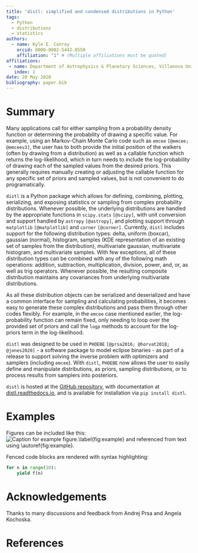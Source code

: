 ```yaml
---
title: 'distl: simplified and condensed distributions in Python'
tags:
  - Python
  - distributions
  - statistics
authors:
  - name: Kyle E. Conroy
    orcid: 0000-0002-5442-8550
    affiliation: "1" # (Multiple affiliations must be quoted)
affiliations:
 - name: Department of Astrophysics & Planetary Sciences, Villanova University, USA
   index: 1
date: 20 May 2020
bibliography: paper.bib
---
```


# Summary

Many applications call for either sampling from a probability density function or determining the probability of drawing a specific value.  For example, using an Markov-Chain Monte Carlo code such as `emcee` `[@emcee; @emceev3]`, the user has to both provide the initial position of the walkers (often by drawing from a distribution) as well as a callable function which returns the log-likelihood, which in turn needs to include the log-probability of drawing each of the sampled values from the desired priors.  This generally requires manually creating or adjusting the callable function for any specific set of priors and sampled values, but is not convenient to do programatically.

`distl` is a Python package which allows for defining, combining, plotting, serializing, and exposing statistics or sampling from complex probability distributions.  Whenever possible, the underlying distributions are handled by the appropriate functions in `scipy.stats` `[@scipy]`, with unit conversion and support handled by `astropy` `[@astropy]`, and plotting support through `matplotlib` `[@matplotlib]` and `corner` `[@corner]`.  Currently, `distl` includes support for the following distribution types: delta, uniform (boxcar), gaussian (normal), histogram, samples (KDE representation of an existing set of samples from the distribution), multivariate gaussian, multivariate histogram, and multivariate samples.  With few exceptions, all of these distribution types can be combined with any of the following math operations: addition, subtraction, multiplication, division, power, and, or, as well as trig operators.  Whenever possible, the resulting composite distribution maintains any covariances from underlying multivariate distributions.

As all these distribution objects can be serialized and deserialized and have a common interface for sampling and calculating probabilities, it becomes easy to generate these complex distributions and pass them through other codes flexibly.  For example, in the `emcee` case mentioned earlier, the log-probability function can remain fixed, only needing to loop over the provided set of priors and call the `logp` methods to account for the log-priors term in the log-likelihood.

`distl` was designed to be used in `PHOEBE` `[@prsa2016; @horvat2018; @jones2020]` - a software package to model eclipse binaries - as part of a release to support solving the inverse problem with optimizers and samplers (including `emcee`).  With `distl`, `PHOEBE` now allows the user to easily define and manipulate distributions, as priors, sampling distributions, or to process results from samplers into posteriors.

`distl` is hosted at the [GitHub repository](https://github.com/kecnry/distl), with documentation at [distl.readthedocs.io](https://distl.readthedocs.io), and is available for installation via `pip install distl`.

# Examples

Figures can be included like this:
![Caption for example figure.\label{fig:example}](figure.png)
and referenced from text using \autoref{fig:example}.

Fenced code blocks are rendered with syntax highlighting:
```python
for n in range(10):
    yield f(n)
```

# Acknowledgements

Thanks to many discussions and feedback from Andrej Prsa and Angela Kochoska.

# References
